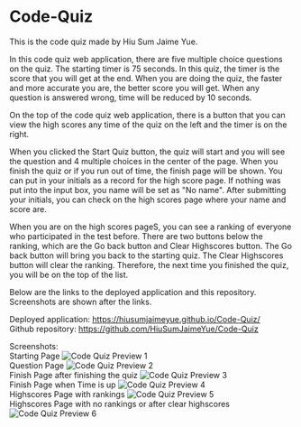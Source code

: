 # Code-Quiz
This is the code quiz made by Hiu Sum Jaime Yue.    

In this code quiz web application, there are five multiple choice questions on the quiz. The starting timer is 75 seconds. In this quiz, the timer is the score that you will get at the end. When you are doing the quiz, the faster and more accurate you are, the better score you will get. When any question is answered wrong, time will be reduced by 10 seconds.     

On the top of the code quiz web application, there is a button that you can view the high scores any time of the quiz on the left and the timer is on the right.          

When you clicked the Start Quiz button, the quiz will start and you will see the question and 4 multiple choices in the center of the page. When you finish the quiz or if you run out of time, the finish  page will be shown. You can put in your initials as a record for the high score page. If nothing was put into the input box, you name will be set as "No name". After submitting your initials, you can check on the high scores page where your name and score are.       

When you are on the high scores pageS, you can see a ranking of everyone who participated in the test before. There are two buttons below the ranking, which are the Go back button and Clear Highscores button. The Go back button will bring you back to the starting quiz. The Clear Highscores button will clear the ranking. Therefore, the next time you finished the quiz, you will be on the top of the list.          

Below are the links to the deployed application and this repository. Screenshots are shown after the links.

Deployed application: https://hiusumjaimeyue.github.io/Code-Quiz/        
Github repository: https://github.com/HiuSumJaimeYue/Code-Quiz          

Screenshots:     
Starting Page
![Code Quiz Preview 1](https://github.com/HiuSumJaimeYue/Code-Quiz/blob/feature/timer/screenshots/codeQuizPreview1.jpg "Code Quiz Preview 1")            
Question Page
![Code Quiz Preview 2](https://github.com/HiuSumJaimeYue/Code-Quiz/blob/feature/timer/screenshots/codeQuizPreview2.jpg "Code Quiz Preview 2")      
Finish Page after finishing the quiz
![Code Quiz Preview 3](https://github.com/HiuSumJaimeYue/Code-Quiz/blob/feature/timer/screenshots/codeQuizPreview3.jpg "Code Quiz Preview 3")      
Finish Page when Time is up
![Code Quiz Preview 4](https://github.com/HiuSumJaimeYue/Code-Quiz/blob/feature/timer/screenshots/codeQuizPreview4.jpg "Code Quiz Preview 4")      
Highscores Page with rankings
![Code Quiz Preview 5](https://github.com/HiuSumJaimeYue/Code-Quiz/blob/feature/timer/screenshots/codeQuizPreview5.jpg "Code Quiz Preview 5")      
Highscores Page with no rankings or after clear highscores
![Code Quiz Preview 6](https://github.com/HiuSumJaimeYue/Code-Quiz/blob/feature/timer/screenshots/codeQuizPreview6.jpg "Code Quiz Preview 6")      

